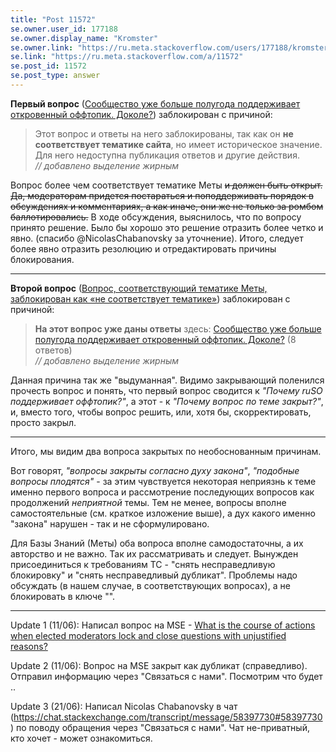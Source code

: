 ```yaml
---
title: "Post 11572"
se.owner.user_id: 177188
se.owner.display_name: "Kromster"
se.owner.link: "https://ru.meta.stackoverflow.com/users/177188/kromster"
se.link: "https://ru.meta.stackoverflow.com/a/11572"
se.post_id: 11572
se.post_type: answer
---
```

<p><strong>Первый вопрос</strong> (<a href="https://ru.meta.stackoverflow.com/questions/10370">Сообщество уже больше полугода поддерживает откровенный оффтопик. Доколе?</a>) заблокирован с причиной:</p>
<blockquote>
<p>Этот вопрос и ответы на него заблокированы, так как он <strong>не соответствует тематике сайта</strong>, но имеет историческое значение. Для него недоступна публикация ответов и другие действия.<br />
<em>// добавлено выделение жирным</em></p>
</blockquote>
<p>Вопрос более чем соответствует тематике Меты <s>и должен быть открыт. Да, модераторам придется постараться и поподдерживать порядок в обсуждениях и комментариях, а как иначе, они же не только за ромбом баллотировались.</s> В ходе обсуждения, выяснилось, что по вопросу принято решение. Было бы хорошо это решение отразить более четко и явно. (спасибо @NicolasChabanovsky за уточнение). Итого, следует более явно отразить резолюцию и отредактировать причины блокирования.</p>
<hr />
<p><strong>Второй вопрос</strong> (<a href="https://ru.meta.stackoverflow.com/questions/11435">Вопрос, соответствующий тематике Меты, заблокирован как &#171;не соответствует тематике&#187;</a>) заблокирован с причиной:</p>
<blockquote>
<p><strong>На этот вопрос уже даны ответы</strong> здесь:
<a href="https://ru.meta.stackoverflow.com/questions/10370">Сообщество уже больше полугода поддерживает откровенный оффтопик. Доколе?</a> (8 ответов)<br />
<em>// добавлено выделение жирным</em></p>
</blockquote>
<p>Данная причина так же &quot;выдуманная&quot;. Видимо закрывающий поленился прочесть вопрос и понять, что первый вопрос сводится к <em>&quot;Почему ruSO поддерживает оффтопик?&quot;</em>, а этот - к <em>&quot;Почему вопрос по теме закрыт?&quot;</em>, и, вместо того, чтобы вопрос решить, или, хотя бы, скорректировать, просто закрыл.</p>
<hr />
<p>Итого, мы видим два вопроса закрытых по необоснованным причинам.</p>
<p>Вот говорят, <em>&quot;вопросы закрыты согласно духу закона&quot;</em>, <em>&quot;подобные вопросы плодятся&quot;</em> - за этим чувствуется некоторая неприязнь к теме именно первого вопроса и рассмотрение последующих вопросов как продолжений <em>неприятной</em> темы. Тем не менее, вопросы вполне самостоятельные (см. краткое изложение выше), а дух какого именно &quot;закона&quot; нарушен - так и не сформулировано.</p>
<p>Для Базы Знаний (Меты) оба вопроса вполне самодостаточны, а их авторство и не важно. Так их рассматривать и следует. Вынужден присоединиться к требованиям ТС - &quot;снять несправедливую блокировку&quot; и &quot;снять несправедливый дубликат&quot;. Проблемы надо обсуждать (в нашем случае, в соответствующих вопросах), а не блокировать в ключе &quot;&quot;.</p>
<hr />
<p>Update 1 (11/06): Написал вопрос на MSE - <a href="https://meta.stackexchange.com/questions/366397">What is the course of actions when elected moderators lock and close questions with unjustified reasons?</a></p>
<p>Update 2 (11/06): Вопрос на MSE закрыт как дубликат (справедливо). Отправил информацию через &quot;Связаться с нами&quot;. Посмотрим что будет ..</p>
<p>Update 3 (21/06): Написал Nicolas Chabanovsky в чат (<a href="https://chat.stackexchange.com/transcript/message/58397730#58397730">https://chat.stackexchange.com/transcript/message/58397730#58397730</a>) по поводу обращения через &quot;Связаться с нами&quot;. Чат не-приватный, кто хочет - может ознакомиться.</p>
